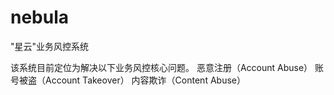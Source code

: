 # nebula
"星云"业务风控系统

该系统目前定位为解决以下业务风控核心问题。
  恶意注册（Account Abuse）
  账号被盗（Account Takeover）
  内容欺诈（Content Abuse）
